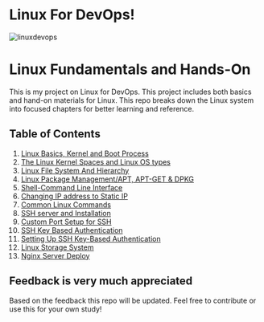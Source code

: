 # Linux For DevOps!

![linuxdevops](https://github.com/user-attachments/assets/f24a8a3b-f821-44bb-8edd-73eef3420836)


#  Linux Fundamentals and Hands-On 

This is my project on Linux for DevOps. This project includes both basics and hand-on materials for Linux.
This repo breaks down the Linux system into focused chapters for better learning and reference.

##  Table of Contents

1. [Linux Basics, Kernel and Boot Process](01-linux-basics.md)
2. [The Linux Kernel Spaces and Linux OS types](02-kernel-space-user-space.md)
3. [Linux File System And Hierarchy](03-linux-filesystem.md)
4. [Linux Package Management/APT, APT-GET & DPKG](04-linux-file-management-apt-dpkg.md)
5. [Shell-Command Line Interface](05-shell.md)
6. [Changing IP address to Static IP](06-changing-to-staticip.md)
7. [Common Linux Commands](07-common-linux-commands.md)
8. [SSH server and Installation](08-ssh-server-installation.md)
9. [Custom Port Setup for SSH](09-custom-port-for-ssh.md)
10. [SSH Key Based Authentication](10-ssh-key-based-authentication.md)
11. [Setting Up SSH Key-Based Authentication](11-ssh-key-based-auth-setup.md)
12. [Linux Storage System](12-linux-storage-system.md)
13. [Nginx Server Deploy](13-nginx-server-deploy.md)

##  Feedback is very much appreciated

Based on the feedback this repo will be updated. Feel free to contribute or use this for your own study!

